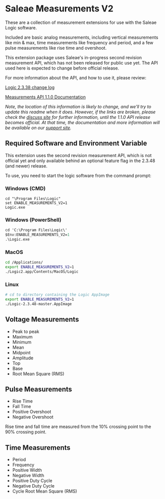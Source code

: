 # Saleae Measurements V2

These are a collection of measurement extensions for use with the Saleae Logic software.

Included are basic analog measurements, including vertical measurements like min & max, time measurements like frequency and period, and a few pulse measurements like rise time and overshoot.

This extension package uses Saleae's in-progress second revision measurement API, which has not been released for public use yet. The API used here is expected to change before official release.

For more information about the API, and how to use it, please review:

[Logic 2.3.38 change log](https://discuss.saleae.com/t/logic-2-3-48/1533)

[Measurements API 1.1.0 Documentation](https://saleae.github.io/apidocs/)

_Note, the location of this information is likely to change, and we'll try to update this readme when it does. However, if the links are broken, please check the [discuss site](https://discuss.saleae.com/) for further information, until the 1.1.0 API release becomes official. At that time, the documentation and more information will be available on our [support site](https://support.saleae.com/)._

## Required Software and Environment Variable

This extension uses the second revision measurement API, which is not official yet and only available behind an optional feature flag in the 2.3.48 (and newer) release.

To use, you need to start the logic software from the command prompt:

### Windows (CMD)

```batch
cd "\Program Files\Logic"
set ENABLE_MEASUREMENTS_V2=1
Logic.exe
```

### Windows (PowerShell)

```ps
cd 'C:\Program Files\Logic\'
$Env:ENABLE_MEASUREMENTS_V2=1
.\Logic.exe
```

### MacOS

```bash
cd /Applications/
export ENABLE_MEASUREMENTS_V2=1
./Logic2.app/Contents/MacOS/Logic
```

### Linux

```bash
# cd to directory containing the Logic AppImage
export ENABLE_MEASUREMENTS_V2=1
./Logic-2.3.48-master.AppImage
```

## Voltage Measurements

- Peak to peak
- Maximum
- Minimum
- Mean
- Midpoint
- Amplitude
- Top
- Base
- Root Mean Square (RMS)

## Pulse Measurements

- Rise Time
- Fall Time
- Positive Overshoot
- Negative Overshoot

Rise time and fall time are measured from the 10% crossing point to the 90% crossing point.

## Time Measurements

- Period
- Frequency
- Positive Width
- Negative Width
- Positive Duty Cycle
- Negative Duty Cycle
- Cycle Root Mean Square (RMS)
